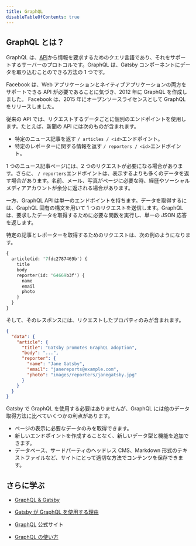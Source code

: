 ```yaml
---
title: GraphQL
disableTableOfContents: true
---
```


## GraphQL とは？

GraphQL は、[API](/docs/glossary#api)から情報を要求するためのクエリ言語であり、それをサポートするサーバーのプロトコルです。GraphQL は、Gatsby コンポーネントにデータを取り込むことのできる方法の 1 つです。

Facebook は、Web アプリケーションとネイティブアプリケーションの両方をサポートできる API が必要であることに気づき、2012 年に GraphQL を作成しました。 Facebook は、2015 年にオープンソースライセンスとして GraphQL をリリースしました。

従来の API では、リクエストするデータごとに個別のエンドポイントを使用します。たとえば、新聞の API には次のものが含まれます。

- 特定のニュース記事を返す `/ articles / <id>`エンドポイント。
- 特定のレポーターに関する情報を返す `/ reporters / <id>`エンドポイント。

1 つのニュース記事ページには、2 つのリクエストが必要になる場合があります。さらに、 `/ reporters`エンドポイントは、表示するよりも多くのデータを返す場合があります。名前、メール、写真がページに必要な時、経歴やソーシャルメディアアカウントが余分に返される場合があります。

一方、GraphQL API は単一のエンドポイントを持ちます。データを取得するには、GraphQL 固有の構文を用いて 1 つのリクエストを送信します。GraphQL は、要求したデータを取得するために必要な関数を実行し、単一の JSON 応答を返します。

特定の記事とレポーターを取得するためのリクエストは、次の例のようになります。

```graphql
{
  article(id: '7fdc2787469b') {
    title
    body
    reporter(id: '64669b3f') {
      name
      email
      photo
    }
  }
}
```

そして、そのレスポンスには、リクエストしたプロパティのみが含まれます。

```json
{
  "data": {
    "article": {
      "title": "Gatsby promotes GraphQL adoption",
      "body": "...",
      "reporter": {
        "name": "Jane Gatsby",
        "email": "janereports@example.com",
        "photo": "images/reporters/janegatsby.jpg"
      }
    }
  }
}
```

Gatsby で GraphQL を使用する必要はありませんが、GraphQL には他のデータ取得方法に比べていくつかの利点があります。

- ページの表示に必要なデータのみを取得できます。
- 新しいエンドポイントを作成することなく、新しいデータ型と機能を追加できます。
- データベース、サードパーティのヘッドレス CMS、Markdown 形式のテキストファイルなど、サイトにとって適切な方法でコンテンツを保存できます。

## さらに学ぶ

- [GraphQL & Gatsby](/docs/graphql/)

- [Gatsby が GraphQL を使用する理由](/docs/why-gatsby-uses-graphql/)

- [GraphQL](https://graphql.org) 公式サイト

- [GraphQL の使い方](https://www.howtographql.com/)
